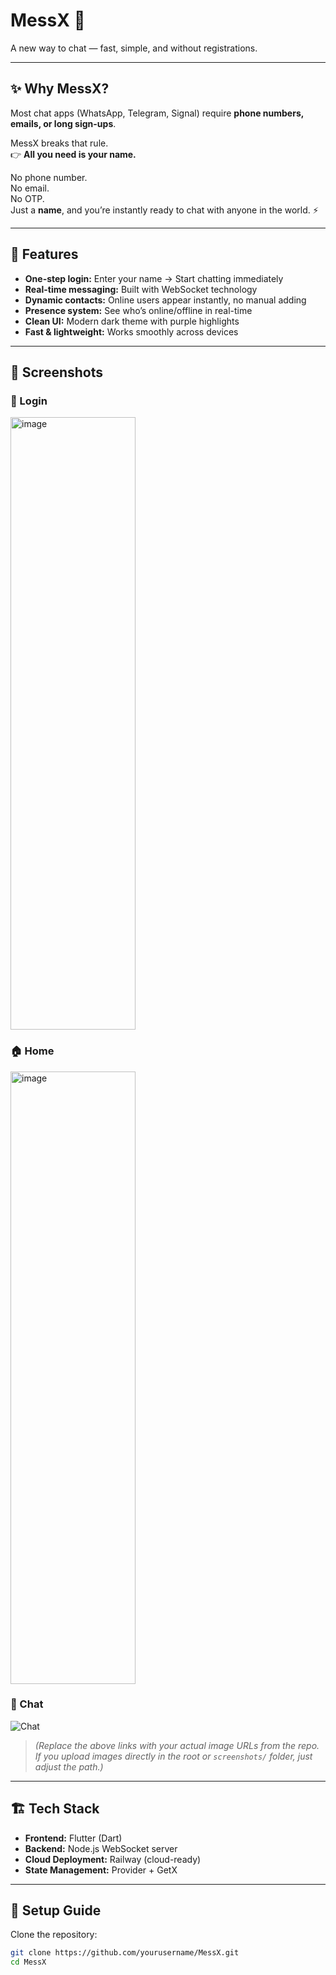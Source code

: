 # MessX 💬  
A new way to chat — fast, simple, and without registrations.  

---

## ✨ Why MessX?
Most chat apps (WhatsApp, Telegram, Signal) require **phone numbers, emails, or long sign-ups**.  

MessX breaks that rule.  
👉 **All you need is your name.**  

No phone number.  
No email.  
No OTP.  
Just a **name**, and you’re instantly ready to chat with anyone in the world. ⚡  

---

## 🚀 Features
- **One-step login:** Enter your name → Start chatting immediately  
- **Real-time messaging:** Built with WebSocket technology  
- **Dynamic contacts:** Online users appear instantly, no manual adding  
- **Presence system:** See who’s online/offline in real-time  
- **Clean UI:** Modern dark theme with purple highlights  
- **Fast & lightweight:** Works smoothly across devices  

---

## 📸 Screenshots

### 🔑 Login
<img width="200" height="980" alt="image" src="https://github.com/user-attachments/assets/3d69457c-63d8-4145-8bee-303c5ab4f775" />


### 🏠 Home
<img width="200" height="980" alt="image" src="https://github.com/user-attachments/assets/3758b180-4377-4d26-ae01-cb8dbb84c39b" />


### 💬 Chat
![Chat](https://github.com/yourusername/MessX/blob/main/assets/screenshots/chat.png)

> *(Replace the above links with your actual image URLs from the repo. If you upload images directly in the root or `screenshots/` folder, just adjust the path.)*

---

## 🏗️ Tech Stack
- **Frontend:** Flutter (Dart)  
- **Backend:** Node.js WebSocket server  
- **Cloud Deployment:** Railway (cloud-ready)  
- **State Management:** Provider + GetX  

---

## 🔧 Setup Guide

Clone the repository:
```bash
git clone https://github.com/yourusername/MessX.git
cd MessX

